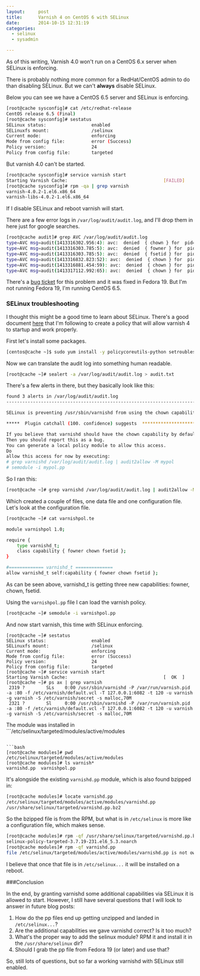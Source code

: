 ```yaml
---
layout:     post
title:      Varnish 4 on CentOS 6 with SELinux
date:       2014-10-15 12:31:19
categories:
  - selinux
  - sysadmin

---
```


As of this writing, Varnish 4.0 won't run on a CentOS 6.x server when SELinux is enforcing.

<!-- more -->

There is probably nothing more common for a RedHat/CentOS admin to do than disabling SELinux. But we can't **always** disable SELinux.

Below you can see we have a CentOS 6.5 server and SELinux is enforcing.

```bash
[root@cache sysconfig]# cat /etc/redhat-release
CentOS release 6.5 (Final)
[root@cache sysconfig]# sestatus
SELinux status:                 enabled
SELinuxfs mount:                /selinux
Current mode:                   enforcing
Mode from config file:          error (Success)
Policy version:                 24
Policy from config file:        targeted
```

But varnish 4.0 can't be started.

```bash
[root@cache sysconfig]# service varnish start
Starting Varnish Cache:                                    [FAILED]
[root@cache sysconfig]# rpm -qa | grep varnish
varnish-4.0.2-1.el6.x86_64
varnish-libs-4.0.2-1.el6.x86_64
```

If I disable SELinux and reboot varnish will start.

There are a few error logs in ```/var/log/audit/audit.log```, and I'll drop them in here just for google searches.

```bash
[root@cache audit]# grep AVC /var/log/audit/audit.log
type=AVC msg=audit(1413316302.956:4): avc:  denied  { chown } for  pid=1050 comm="varnishd" capability=0  scontext=system_u:system_r:varnishd_t:s0 tcontext=system_u:system_r:varnishd_t:s0 tclass=capability
type=AVC msg=audit(1413316303.785:5): avc:  denied  { fowner } for  pid=1050 comm="varnishd" capability=3  scontext=system_u:system_r:varnishd_t:s0 tcontext=system_u:system_r:varnishd_t:s0 tclass=capability
type=AVC msg=audit(1413316303.785:5): avc:  denied  { fsetid } for  pid=1050 comm="varnishd" capability=4  scontext=system_u:system_r:varnishd_t:s0 tcontext=system_u:system_r:varnishd_t:s0 tclass=capability
type=AVC msg=audit(1413316832.823:52): avc:  denied  { chown } for  pid=1573 comm="varnishd" capability=0  scontext=unconfined_u:system_r:varnishd_t:s0 tcontext=unconfined_u:system_r:varnishd_t:s0 tclass=capability
type=AVC msg=audit(1413316881.454:59): avc:  denied  { chown } for  pid=1614 comm="varnishd" capability=0  scontext=unconfined_u:system_r:varnishd_t:s0 tcontext=unconfined_u:system_r:varnishd_t:s0 tclass=capability
type=AVC msg=audit(1413317112.992:65): avc:  denied  { chown } for  pid=1704 comm="varnishd" capability=0  scontext=unconfined_u:system_r:varnishd_t:s0 tcontext=unconfined_u:system_r:varnishd_t:s0 tclass=capability
```

There's a [bug ticket](https://bugzilla.redhat.com/show_bug.cgi?id=1083111) for this problem and it was fixed in Fedora 19. But I'm not running Fedora 19, I'm running CentOS 6.5.

### SELinux troubleshooting

I thought this might be a good time to learn about SELinux. There's a good document [here](http://wiki.centos.org/HowTos/SELinux) that I'm following to create a policy that will allow varnish 4 to startup and work properly.

First let's install some packages.

```bash
[centos@cache ~]$ sudo yum install -y policycoreutils-python setroubleshoot-server
```

Now we can translate the audit log into something human readable.

```bash
[root@cache ~]# sealert -a /var/log/audit/audit.log > audit.txt
```

There's a few alerts in there, but they basically look like this:

```bash
found 3 alerts in /var/log/audit/audit.log
--------------------------------------------------------------------------------

SELinux is preventing /usr/sbin/varnishd from using the chown capability.

*****  Plugin catchall (100. confidence) suggests  ***************************

If you believe that varnishd should have the chown capability by default.
Then you should report this as a bug.
You can generate a local policy module to allow this access.
Do
allow this access for now by executing:
# grep varnishd /var/log/audit/audit.log | audit2allow -M mypol
# semodule -i mypol.pp
```

So I ran this:

```bash
[root@cache ~]# grep varnishd /var/log/audit/audit.log | audit2allow -M varnishpol
```

Which created a couple of files, one data file and one configuration file. Let's look at the configuration file.

```bash
[root@cache ~]# cat varnishpol.te

module varnishpol 1.0;

require {
	type varnishd_t;
	class capability { fowner chown fsetid };
}

#============= varnishd_t ==============
allow varnishd_t self:capability { fowner chown fsetid };
```

As can be seen above, varnishd_t is getting three new capabilities: fowner, chown, fsetid.

Using the ```varnishpol.pp``` file I can load the varnish policy.

```bash
[root@cache ~]# semodule -i varnishpol.pp
```

And now start varnish, this time _with_ SELinux enforcing.

```
[root@cache ~]# sestatus
SELinux status:                 enabled
SELinuxfs mount:                /selinux
Current mode:                   enforcing
Mode from config file:          error (Success)
Policy version:                 24
Policy from config file:        targeted
[root@cache ~]# service varnish start
Starting Varnish Cache:                                    [  OK  ]
[root@cache ~]# ps ax | grep varnish
 2319 ?        SLs    0:00 /usr/sbin/varnishd -P /var/run/varnish.pid -a :80 -f /etc/varnish/default.vcl -T 127.0.0.1:6082 -t 120 -u varnish -g varnish -S /etc/varnish/secret -s malloc,70M
 2321 ?        Sl     0:00 /usr/sbin/varnishd -P /var/run/varnish.pid -a :80 -f /etc/varnish/default.vcl -T 127.0.0.1:6082 -t 120 -u varnish -g varnish -S /etc/varnish/secret -s malloc,70M
```

The module was installed in ```/etc/selinux/targeted/modules/active/modules
```.

```bash
[root@cache modules]# pwd
/etc/selinux/targeted/modules/active/modules
[root@cache modules]# ls varnish*
varnishd.pp  varnishpol.pp
```

It's alongside the existing ```varnishd.pp``` module, which is also found bzipped in:

```bash
[root@cache modules]# locate varnishd.pp
/etc/selinux/targeted/modules/active/modules/varnishd.pp
/usr/share/selinux/targeted/varnishd.pp.bz2
```

So the bzipped file is from the RPM, but what is in ```/etc/selinux``` is more like a configuration file, which makes sense.

```bash
[root@cache modules]# rpm -qf /usr/share/selinux/targeted/varnishd.pp.bz2
selinux-policy-targeted-3.7.19-231.el6_5.3.noarch
[root@cache modules]# rpm -qf varnishd.pp
file /etc/selinux/targeted/modules/active/modules/varnishd.pp is not owned by any package
```

I believe that once that file is in ```/etc/selinux...``` it will be installed on a reboot.

###Conclusion

In the end, by granting varnishd some additional capabilities via SELinux it is allowed to start. However, I still have several questions that I will look to answer in future blog posts:

1. How do the pp files end up getting unzipped and landed in ```/etc/selinux...```?
1. Are the additional capabilities we gave varnishd correct? Is it too much?
1. What's the proper way to add the selinux module? RPM it and install it in the ```/usr/share/selinux``` dir?
1. Should I grab the pp file from Fedora 19 (or later) and use that?

So, still lots of questions, but so far a working varnishd with SELinux still enabled.

